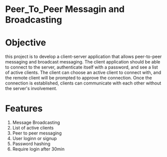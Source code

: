 # Peer_To_Peer Messagin and Broadcasting

# Objective
this project is to develop a client-server application that allows peer-to-peer messaging and broadcast messaging. The client application should be able to connect to the server, authenticate itself with a password, and see a list of active clients. The client can choose an active client to connect with, and the remote client will be prompted to approve the connection. Once the connection is established, clients can communicate with each other without the server's involvement.

# Features
1. Message Broadcasting
2. List of active clients
3. Peer to peer messaging
4. User loginn or signup
5. Password hashing
6. Require login after 30min

